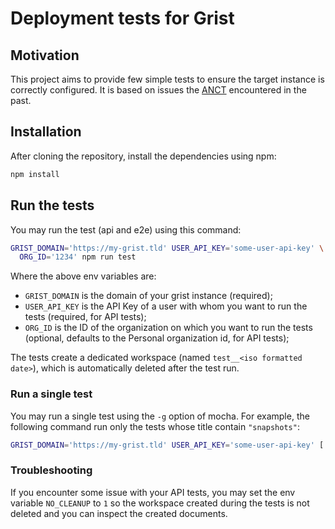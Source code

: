 # Deployment tests for Grist

## Motivation

This project aims to provide few simple tests to ensure the target instance is correctly configured. It is based on issues the [ANCT](https://anct.gouv.fr) encountered in the past.

## Installation

After cloning the repository, install the dependencies using npm:

```bash
npm install
```

## Run the tests

You may run the test (api and e2e) using this command:

```bash
GRIST_DOMAIN='https://my-grist.tld' USER_API_KEY='some-user-api-key' \
  ORG_ID='1234' npm run test
```

Where the above env variables are:

- `GRIST_DOMAIN` is the domain of your grist instance (required);
- `USER_API_KEY` is the API Key of a user with whom you want to run the tests (required, for API tests);
- `ORG_ID` is the ID of the organization on which you want to run the tests
(optional, defaults to the Personal organization id, for API tests);

The tests create a dedicated workspace (named `test__<iso formatted date>`), which is automatically deleted after the test run.

### Run a single test

You may run a single test using the `-g` option of mocha. For example, the following 
command run only the tests whose title contain `"snapshots"`:

```bash
GRIST_DOMAIN='https://my-grist.tld' USER_API_KEY='some-user-api-key' [...] npm run test:api -- -g 'snapshots' 
```

### Troubleshooting

If you encounter some issue with your API tests, you may set the
env variable `NO_CLEANUP` to `1` so the workspace created during the tests is not
deleted and you can inspect the created documents.
